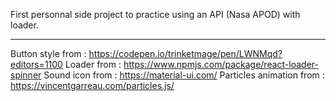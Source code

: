 First personnal side project to practice using an API (Nasa APOD) with loader.

---

Button style from : https://codepen.io/trinketmage/pen/LWNMqd?editors=1100
Loader from : https://www.npmjs.com/package/react-loader-spinner
Sound icon from : https://material-ui.com/
Particles animation from : https://vincentgarreau.com/particles.js/